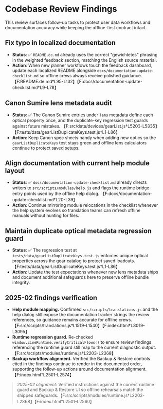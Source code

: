 # Codebase Review Findings

This review surfaces follow-up tasks to protect user data workflows and documentation accuracy while keeping the offline-first contract intact.

## Fix typo in localized documentation
- **Status**: ✅ `README.de.md` already uses the correct "gewichtetes" phrasing in the weighted feedback section, matching the English source material.
- **Action**: When new planner workflows touch the feedback dashboard, update each localized README alongside `docs/documentation-update-checklist.md` so offline crews always receive polished guidance. 【F:README.de.md†L95-L132】【F:docs/documentation-update-checklist.md†L9-L78】

## Canon Sumire lens metadata audit
- **Status**: ✅ The Canon Sumire entries under `lens` metadata define each optical property once, and the duplicate-key regression test guards against future mistakes. 【F:src/data/devices/gearList.js†L5203-L5335】【F:tests/data/gearListDuplicateKeys.test.js†L1-L86】
- **Action**: Keep Canon spec sheets handy when adding new optics so the `gearListDuplicateKeys` test stays green and offline lens calculators continue to protect saved setups.

## Align documentation with current help module layout
- **Status**: ✅ `docs/documentation-update-checklist.md` already directs writers to `src/scripts/modules/help.js` and flags the runtime bridge entry points used by the offline help dialog. 【F:docs/documentation-update-checklist.md†L20-L39】
- **Action**: Continue mirroring module relocations in the checklist whenever the help system evolves so translation teams can refresh offline manuals without hunting for files.

## Maintain duplicate optical metadata regression guard
- **Status**: ✅ The regression test at `tests/data/gearListDuplicateKeys.test.js` enforces unique optical properties across the gear catalog to protect saved loadouts. 【F:tests/data/gearListDuplicateKeys.test.js†L1-L86】
- **Action**: Update the test expectations whenever new lens metadata ships and document additional safeguards here to preserve offline bundle integrity.

## 2025-02 findings verification
- **Help module mapping.** Confirmed `src/scripts/translations.js` and the help dialog still expose the documentation tracker strings the review references, so guidance remains accurate for offline crews.【F:src/scripts/translations.js†L1519-L1540】【F:index.html†L3019-L3095】
- **Runtime regression guard.** Re-checked `window.cineRuntime.verifyCriticalFlows()` to ensure review findings referencing the runtime guard still map to the current diagnostic output.【F:src/scripts/modules/runtime.js†L2203-L2368】
- **Backup workflow alignment.** Verified the Backup & Restore controls cited in the findings continue to render in the documented order, supporting the follow-up actions around documentation alignment.【F:index.html†L2501-L2574】


> _2025-02 alignment:_ Verified instructions against the current runtime guard and Backup & Restore UI so offline rehearsals match the shipped safeguards.【F:src/scripts/modules/runtime.js†L2203-L2368】【F:index.html†L2501-L2560】
